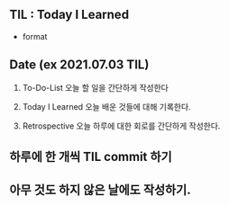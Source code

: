 ## TIL : Today I Learned

- format 
## Date (ex 2021.07.03 TIL)
1. To-Do-List
오늘 할 일을 간단하게 작성한다

2. Today I Learned
오늘 배운 것들에 대해 기록한다.

3. Retrospective
오늘 하루에 대한 회로를 간단하게 작성한다.

## 하루에 한 개씩 TIL commit 하기
## 아무 것도 하지 않은 날에도 작성하기.
